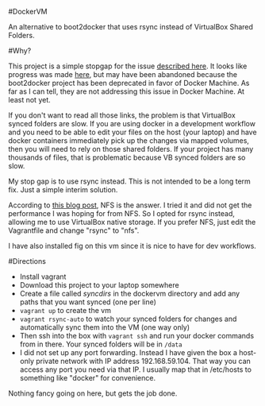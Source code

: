 #DockerVM

An alternative to boot2docker that uses rsync instead of VirtualBox Shared Folders.

#Why?

This project is a simple stopgap for the issue [described here](https://github.com/boot2docker/boot2docker/issues/64). It looks like progress was made [here](https://github.com/boot2docker/boot2docker-cli/pull/247/files), but may have been abandoned because the boot2docker project has been deprecated in favor of Docker Machine. As far as I can tell, they are not addressing this issue in Docker Machine. At least not yet.

If you don't want to read all those links, the problem is that VirtualBox synced folders are slow. If you are using docker in a development workflow and you need to be able to edit your files on the host (your laptop) and have docker containers immediately pick up the changes via mapped volumes, then you will need to rely on those shared folders. If your project has many thousands of files, that is problematic because VB synced folders are so slow.

My stop gap is to use rsync instead. This is not intended to be a long term fix. Just a simple interim solution.

According to [this blog post](http://mitchellh.com/comparing-filesystem-performance-in-virtual-machines), NFS is the answer. I tried it and did not get the performance I was hoping for from NFS. So I opted for rsync instead, allowing me to use VirtualBox native storage. If you prefer NFS, just edit the Vagrantfile and change "rsync" to "nfs".

I have also installed fig on this vm since it is nice to have for dev workflows.

#Directions

 - Install vagrant
 - Download this project to your laptop somewhere
 - Create a file called *syncdirs* in the dockervm directory and add any paths that you want synced (one per line)
 - `vagrant up` to create the vm
 - `vagrant rsync-auto` to watch your synced folders for changes and automatically sync them into the VM (one way only)
 - Then ssh into the box with `vagrant ssh` and run your docker commands from in there. Your synced folders will be in `/data`
 - I did not set up any port forwarding. Instead I have given the box a host-only private network with IP address 192.168.59.104. That way you can access any port you need via that IP. I usually map that in /etc/hosts to something like "docker" for convenience.

Nothing fancy going on here, but gets the job done.

